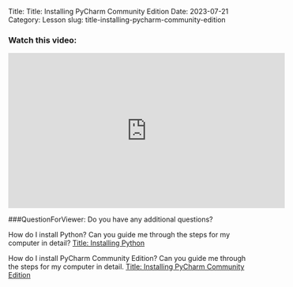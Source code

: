 Title: Title: Installing PyCharm Community Edition
Date: 2023-07-21
Category: Lesson
slug: title-installing-pycharm-community-edition



### Watch this video:
<iframe width="560" height="315" src="https://www.youtube.com/embed/VideoURL: videourl" title="YouTube video player" frameborder="0" allow="accelerometer; autoplay; clipboard-write; encrypted-media; gyroscope; picture-in-picture; web-share" allowfullscreen></iframe>

###QuestionForViewer: Do you have any additional questions?

How do I install Python? Can you guide me through the steps for my computer in detail?    [Title: Installing Python](title-installing-python.html)

How do I install PyCharm Community Edition? Can you guide me through the steps for my computer in detail.    [Title: Installing PyCharm Community Edition](title-installing-pycharm-community-edition.html)



